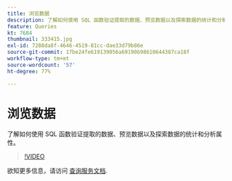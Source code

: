 ```yaml
---
title: 浏览数据
description: 了解如何使用 SQL 函数验证提取的数据、预览数据以及探索数据的统计和分析属性。
feature: Queries
kt: 7684
thumbnail: 333415.jpg
exl-id: 7288da8f-4646-4519-81cc-dae33d79b86e
source-git-commit: 17be24fe619139056a69190b98610644387ca18f
workflow-type: tm+mt
source-wordcount: '57'
ht-degree: 77%

---
```


# 浏览数据

了解如何使用 SQL 函数验证提取的数据、预览数据以及探索数据的统计和分析属性。

>[!VIDEO](https://video.tv.adobe.com/v/333415?quality=12&learn=on)

欲知更多信息，请访问 [查询服务文档](https://experienceleague.adobe.com/docs/experience-platform/query/home.html?lang=zh-Hans).

